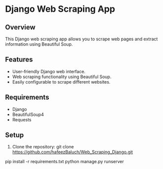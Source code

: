# Django Web Scraping App

## Overview
This Django web scraping app allows you to scrape web pages and extract information using Beautiful Soup.

## Features
- User-friendly Django web interface.
- Web scraping functionality using Beautiful Soup.
- Easily configurable to scrape different websites.

## Requirements
- Django
- BeautifulSoup4
- Requests

## Setup
1. Clone the repository:
   git clone https://github.com/hafeezBaluch/Web_Scraping_Django.git

pip install -r requirements.txt
python manage.py runserver

